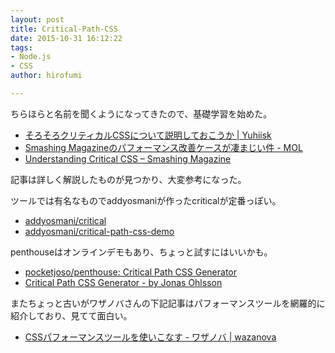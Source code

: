 ```yaml
---
layout: post
title: Critical-Path-CSS
date: 2015-10-31 16:12:22
tags:
- Node.js
- CSS
author: hirofumi

---
```

ちらほらと名前を聞くようになってきたので、基礎学習を始めた。

-   [そろそろクリティカルCSSについて説明しておこうか | Yuhiisk](http://blog.yuhiisk.com/archive/2015/06/22/about-critical-css.html)
-   [Smashing Magazineのパフォーマンス改善ケースが凄まじい件 - MOL](http://t32k.me/mol/log/style-class-conference/)
-   [Understanding Critical CSS – Smashing Magazine](http://www.smashingmagazine.com/2015/08/understanding-critical-css/)

記事は詳しく解説したものが見つかり、大変参考になった。

ツールでは有名なものでaddyosmaniが作ったcriticalが定番っぽい。

-   [addyosmani/critical](https://github.com/addyosmani/critical)
-   [addyosmani/critical-path-css-demo](https://github.com/addyosmani/critical-path-css-demo)

penthouseはオンラインデモもあり、ちょっと試すにはいいかも。

-   [pocketjoso/penthouse: Critical Path CSS Generator](https://github.com/pocketjoso/penthouse)
-   [Critical Path CSS Generator - by Jonas Ohlsson](https://jonassebastianohlsson.com/criticalpathcssgenerator/)

またちょっと古いがワザノバさんの下記記事はパフォーマンスツールを網羅的に紹介しており、見てて面白い。

-   [CSSパフォーマンスツールを使いこなす - ワザノバ | wazanova](http://wazanova.jp/items/1588)